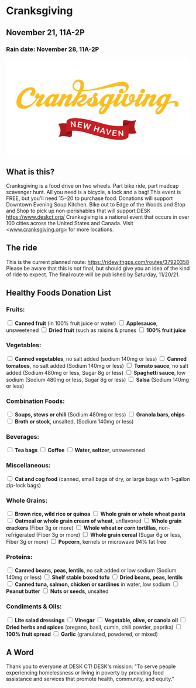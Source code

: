 # Cranksgiving
## November 21, 11A-2P
### Rain date: November 28, 11A-2P
![header](header.jpg)
## What is this?
Cranksgiving is a food drive on two wheels. Part bike ride, part madcap scavenger hunt. All you need is a bicycle, a lock and a bag!
This event is FREE, but you'll need $15-$20 to purchase food. Donations will support Downtown Evening Soup Kitchen.
Bike out to Edge of the Woods and Stop and Shop to pick up non-perishables that will support DESK <https://www.deskct.org/>
Cranksgiving is a national event that occurs in over 100 cities across the United States and Canada. Visit <www.cranksgiving.org> for more locations.
## The ride
This is the current planned route: <https://ridewithgps.com/routes/37920358>
Please be aware that this is not final, but should give you an idea of the kind of ride to expect. The final route will be published by Saturday, 11/20/21.
## Healthy Foods Donation List
### Fruits:
<input type="checkbox">  **Canned fruit** (in 100% fruit juice or water)
<input type="checkbox">  **Applesauce**, unsweetened
<input type="checkbox">  **Dried fruit** (such as raisins & prunes
<input type="checkbox">  **100% fruit juice**
### Vegetables:
<input type="checkbox">  **Canned vegetables**, no salt added (sodium 140mg or less)
<input type="checkbox">  **Canned tomatoes**, no salt added (Sodium 140mg or less)
<input type="checkbox">  **Tomato sauce**, no salt added (Sodium 480mg or less, Sugar 8g or less)
<input type="checkbox">  **Spaghetti sauce**, low sodium (Sodium 480mg or less, Sugar 8g or less)
<input type="checkbox">  **Salsa** (Sodium 140mg or less)
### Combination Foods:
<input type="checkbox">  **Soups, stews or chili** (Sodium 480mg or less)
<input type="checkbox">  **Granola bars, chips**
<input type="checkbox">  **Broth or stock**, unsalted, (Sodium 140mg or less)
### Beverages:
<input type="checkbox">  **Tea bags**
<input type="checkbox">  **Coffee**
<input type="checkbox">  **Water, seltzer**, unsweetened
### Miscellaneous:
<input type="checkbox">  **Cat and cog food** (canned, small bags of dry, or large bags with 1-gallon zip-lock bags)
### Whole Grains:
<input type="checkbox">  **Brown rice, wild rice or quinoa**
<input type="checkbox">  **Whole grain or whole wheat pasta**
<input type="checkbox">  **Oatmeal or whole grain cream of wheat**, unflavored
<input type="checkbox">  **Whole grain crackers** (Fiber 3g or more)
<input type="checkbox">  **Whole wheat or corn tortillas**, non-refrigerated (Fiber 3g or more)
<input type="checkbox">  **Whole grain cereal** (Sugar 6g or less, Fiber 3g or more)
<input type="checkbox">  **Popcorn**, kernels or microwave 94% fat free
### Proteins:
<input type="checkbox">  **Canned beans, peas, lentils**, no salt added or low sodium (Sodium 140mg or less)
<input type="checkbox">  **Shelf stable boxed tofu**
<input type="checkbox">  **Dried beans, peas, lentils**
<input type="checkbox">  **Canned tuna, salmon, chicken or sardines** in water, low sodium
<input type="checkbox">  **Peanut butter**
<input type="checkbox">  **Nuts or seeds**, unsalted
### Condiments & Oils:
<input type="checkbox">  **Lite salad dressings**
<input type="checkbox">  **Vinegar**
<input type="checkbox">  **Vegetable, olive, or canola oil**
<input type="checkbox">  **Dried herbs and spices** (oregano, basil, cumin, chili powder, paprika)
<input type="checkbox">  **100% fruit spread**
<input type="checkbox">  **Garlic** (granulated, powdered, or mixed)

## A Word

Thank you to everyone at DESK CT!
DESK's mission:
"To serve people experiencing homelessness or living in poverty by providing food assistance and services that promote health, community, and equity."
